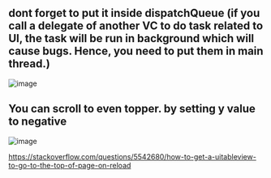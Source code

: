 ## dont forget to put it inside dispatchQueue (if you call a delegate of another VC to do task related to UI, the task will be run in background which will cause bugs. Hence, you need to put them in main thread.)
![image](https://user-images.githubusercontent.com/81428296/155663983-54cc275a-30b6-421f-9991-98920618ab31.png)

## You can scroll to even topper. by setting y value to negative
![image](https://user-images.githubusercontent.com/81428296/155666241-b96d7b00-3b87-426d-92d7-b39669b8dfc3.png)


https://stackoverflow.com/questions/5542680/how-to-get-a-uitableview-to-go-to-the-top-of-page-on-reload
